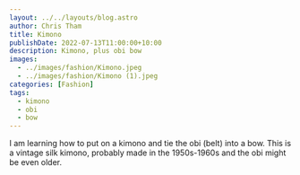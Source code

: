 ```yaml
---
layout: ../../layouts/blog.astro
author: Chris Tham
title: Kimono
publishDate: 2022-07-13T11:00:00+10:00
description: Kimono, plus obi bow
images:
  - ../images/fashion/Kimono.jpeg
  - ../images/fashion/Kimono (1).jpeg
categories: [Fashion]
tags:
  - kimono
  - obi
  - bow
---
```


I am learning how to put on a kimono and tie the obi (belt) into a bow. This
is a vintage silk kimono, probably made in the 1950s-1960s and the obi might
be even older.
